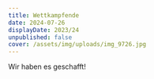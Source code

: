 ```yaml
---
title: Wettkampfende
date: 2024-07-26
displayDate: 2023/24
unpublished: false
cover: /assets/img/uploads/img_9726.jpg
---
```


Wir haben es geschafft!
